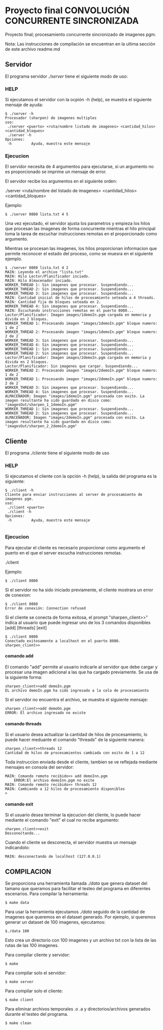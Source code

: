 ﻿# Proyecto final CONVOLUCIÓN CONCURRENTE SINCRONIZADA
Proyecto final; procesamiento concurrente sincronizado de imagenes pgm.

Nota: Las instrucciones de compilación se encuentran en la ultima sección de este archivo readme.md

## Servidor

El programa servidor *./server* tiene el siguiente modo de uso:
### HELP
Si ejecutamos el servidor con la ocpión -h (help), se muestra el siguiente mensaje de ayuda:
```
$ ./server -h
Procesador (sharpen) de imagenes multiples
uso:
 ./server <puerto> <ruta/nombre listado de imagenes> <cantidad_hilos> <cantidad_bloques>
 ./server -h
Opciones:
 -h			Ayuda, muestra este mensaje
```

### Ejecucion
El servidor necesita de 4 argumentos para ejecutarse, si un argumento no es proporcionado se imprime un mensaje de error.

El servidor recibe los argumentos en el siguiente orden:

./server <puerto> <ruta/nombre del listado de imagenes> <cantidad_hilos> <cantidad_bloques>
	
Ejemplo:
```
$ ./server 8080 lista.txt 4 5
```

Una vez ejecutado, el servidor ajusta los parametros y empieza los hilos que procesan las imagenes de forma concurrente mientras el hilo principal toma la tarea de escuchar instrucciones remotas en el <puerto> proporcionado como argumento.

Mientras se procesan las imagenes, los hilos proporcionan informacion que permite reconocer el estado del proceso, como se muesra en el siguiente ejemplo.
```
$ ./server 8080 lista.txt 4 2
MAIN: Leyendo el archivo "lista.txt"
MAIN: Hilo Lector/Planificador inciado.
MAIN: Hilo Almacenador inciado.
WORKER_THREAD 1: Sin imagenes que procesar. Suspendiendo...
WORKER_THREAD 2: Sin imagenes que procesar. Suspendiendo...
WORKER_THREAD 3: Sin imagenes que procesar. Suspendiendo...
MAIN: Cantidad inicial de hilos de procesamiento seteada a 4 threads.
MAIN: Cantidad fija de bloques seteada en 2.
WORKER_THREAD 4: Sin imagenes que procesar. Suspendiendo...
MAIN: Escuchando instrucciones remotas en el puerto 8080...
Lector/Planificador: Imagen images/1demoIn.pgm cargada en memoria y divida en 2 bloques.
WORKER_THREAD 1: Procesando imagen "images/1demoIn.pgm" bloque numero: 1 de 2
WORKER_THREAD 2: Procesando imagen "images/1demoIn.pgm" bloque numero: 2 de 2
WORKER_THREAD 3: Sin imagenes que procesar. Suspendiendo...
WORKER_THREAD 4: Sin imagenes que procesar. Suspendiendo...
WORKER_THREAD 1: Sin imagenes que procesar. Suspendiendo...
WORKER_THREAD 2: Sin imagenes que procesar. Suspendiendo...
Lector/Planificador: Imagen images/2demoIn.pgm cargada en memoria y divida en 2 bloques.
Lector/Planificador: Sin imagenes que cargar. Suspendiendo...
WORKER_THREAD 2: Procesando imagen "images/2demoIn.pgm" bloque numero: 1 de 2
WORKER_THREAD 1: Procesando imagen "images/2demoIn.pgm" bloque numero: 2 de 2
WORKER_THREAD 3: Sin imagenes que procesar. Suspendiendo...
WORKER_THREAD 4: Sin imagenes que procesar. Suspendiendo...
ALMACENADOR: Imagen "images/1demoIn.pgm" procesada con exito. La imagen resultante ha sido guardado en disco como: "imagesOut/sharpen_1_1demoIn.pgm"
WORKER_THREAD 1: Sin imagenes que procesar. Suspendiendo...
WORKER_THREAD 2: Sin imagenes que procesar. Suspendiendo...
ALMACENADOR: Imagen "images/2demoIn.pgm" procesada con exito. La imagen resultante ha sido guardado en disco como: "imagesOut/sharpen_2_2demoIn.pgm"

```

## Cliente

El programa *./cliente* tiene el siguiente modo de uso 
### HELP
Si ejecutamos el cliente con la opción -h (help), la salida del programa es la siguiente:
```
$ ./client -h
Cliente para enviar instrucciones al server de procesamiento de imagenes pgm.
uso:
 ./client <puerto>
 ./client -h
Opciones:
 -h			Ayuda, muestra este mensaje


```
### Ejecucion
Para ejecutar el cliente es necesario proporcionar como argumento el puerto en el que el server escucha instrucciones remotas.
	
./client <puerto>
	
Ejemplo:
```
$ ./client 8080
```

Si el servidor no ha sido iniciado previamente, el cliente mostrara un error de conexion:
```
$ ./client 8080
Error de conexión: Connection refused
```

Si el cliente se conecta de forma exitosa, el prompt "sharpen_client>>" indica al usuario que puede ingresar uno de los 3 comandos disponibles [add] [threads] [exit]
```
$ ./client 8080
Conectado exitosamente a localhost en el puerto 8080.
sharpen_client>>
```

#### comando add
El comando "add" permite al usuario indicarle al servidor que debe cargar y procesar una imagen adicional a las que ha cargado previamente.
Se usa de la siguiente forma:
```
sharpen_client>>add demoIn.pgm
EL archivo demoIn.pgm ha sido ingresado a la cola de procesamiento
```
Si el servidor no encuentra el archivo, se muestra el siguiente mensaje:
```
sharpen_client>>add demoOn.pgm
ERROR: El archivo ingresado no existe
```
#### comando threads
Si el usuario desea actualizar la cantidad de hilos de procesamiento, lo puede hacer meduante el comando "threads" de la siguiente manera:
```
sharpen_client>>threads 12
Cantidad de hilos de procesamientos cambiada con exito de 1 a 12
```
Toda instruccion enviada desde el cliente, tambien se ve reflejada mediante mensajes en consola del servidor:
```
MAIN: Comando remoto recibido>> add demoInn.pgm
	ERROR:El archivo demoInn.pgm no exite
MAIN: Comando remoto recibido>> threads 12 
MAIN: Cambiando a 12 hilos de procesamiento disponibles
> 
```
#### comando exit
Si el usuario desea terminar la ejecucion del cliente, lo puede hacer mediante el comando "exit" el cual no recibe argumento:
```
sharpen_client>>exit
Desconectando...
```
Cuando el cliente se desconecta, el servidor muestra un mensaje indicandolo:
```
MAIN: desconectando de localhost (127.0.0.1)
```

## COMPILACION

Se proporciona una herramienta llamada *./data* que genera dataset del tamano que queramos para facilitar el testeo del programa en diferentes escenarios.
Para compilar la herramienta:
```
$ make data
```
Para usar la herramienta ejecutamos *./data* seguido de la cantidad de imagenes que queremos en el dataset generado.
Por ejemplo, si queremos generar un dataset de 100 imagenes, ejecutamos:
```
$./data 100
```
Esto crea un directorio con 100 imagenes y un archivo txt con la lista de las rutas de las 100 imagenes.

Para compilar cliente y servidor:
```
$ make
```
Para compilar solo el servidor:
```
$ make server
```
Para compilar solo el cliente:
```
$ make client
```
Para eliminar archivos temporales .o .a y directorios/archivos generados durante el testeo del programa.
```
$ make clean
```

